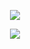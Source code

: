 <p align="center">
  <img src="https://github.com/user-attachments/assets/722044f0-11af-4982-bc3f-c212920090dd" >
</p>
<p align="center">
  <img src="https://github.com/user-attachments/assets/ac4f2d6d-59e6-428f-a645-7ce577ba2c8d">
</p>


